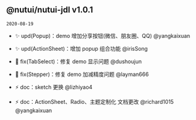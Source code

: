 ## @nutui/nutui-jdl v1.0.1

`2020-08-19`

* :sparkles: upd(Popup)：demo 增加分享按钮(微信、朋友圈、QQ) @yangkaixuan
* :sparkles: upd(ActionSheet)：增加 popup 组合功能 @irisSong

* :bug: fix(TabSelect)：修复 demo 显示问题 @dushoujun
* :bug: fix(Stepper)：修复 demo 加减精度问题 @layman666

* :zap: doc：sketch 更换 @lizhiyao4
* :zap: doc：ActionSheet、Radio、主题定制化 文档更改 @richard1015 @yangkaixuan
